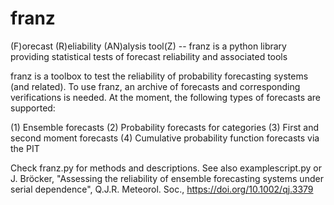 # franz
(F)orecast (R)eliability (AN)alysis tool(Z) -- franz is a python library providing statistical tests of forecast reliability and associated tools

franz is a toolbox to test the reliability of probability forecasting systems (and related). To use franz, an archive of forecasts and corresponding verifications is needed. At the moment, the following types of forecasts are supported:

(1) Ensemble forecasts
(2) Probability forecasts for categories
(3) First and second moment forecasts
(4) Cumulative probability function forecasts via the PIT

Check franz.py for methods and descriptions. See also examplescript.py or J. Bröcker, "Assessing the reliability of ensemble forecasting systems under serial dependence", Q.J.R. Meteorol. Soc., https://doi.org/10.1002/qj.3379

